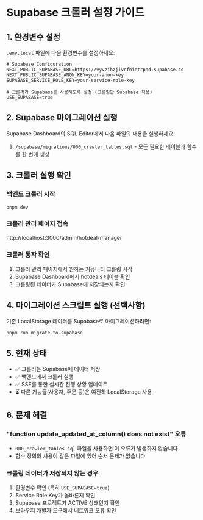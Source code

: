 # Supabase 크롤러 설정 가이드

## 1. 환경변수 설정

`.env.local` 파일에 다음 환경변수를 설정하세요:

```env
# Supabase Configuration
NEXT_PUBLIC_SUPABASE_URL=https://vyvzihzjivcfhietrpnd.supabase.co
NEXT_PUBLIC_SUPABASE_ANON_KEY=your-anon-key
SUPABASE_SERVICE_ROLE_KEY=your-service-role-key

# 크롤러가 Supabase를 사용하도록 설정 (크롤링만 Supabase 적용)
USE_SUPABASE=true
```

## 2. Supabase 마이그레이션 실행

Supabase Dashboard의 SQL Editor에서 다음 파일의 내용을 실행하세요:

1. `/supabase/migrations/000_crawler_tables.sql` - 모든 필요한 테이블과 함수를 한 번에 생성

## 3. 크롤러 실행 확인

### 백엔드 크롤러 시작
```bash
pnpm dev
```

### 크롤러 관리 페이지 접속
http://localhost:3000/admin/hotdeal-manager

### 크롤러 동작 확인
1. 크롤러 관리 페이지에서 원하는 커뮤니티 크롤링 시작
2. Supabase Dashboard에서 hotdeals 테이블 확인
3. 크롤링된 데이터가 Supabase에 저장되는지 확인

## 4. 마이그레이션 스크립트 실행 (선택사항)

기존 LocalStorage 데이터를 Supabase로 마이그레이션하려면:

```bash
pnpm run migrate-to-supabase
```

## 5. 현재 상태

- ✅ 크롤러는 Supabase에 데이터 저장
- ✅ 백엔드에서 크롤러 실행
- ✅ SSE를 통한 실시간 진행 상황 업데이트
- ⏳ 다른 기능들(사용자, 주문 등)은 여전히 LocalStorage 사용

## 6. 문제 해결

### "function update_updated_at_column() does not exist" 오류
- `000_crawler_tables.sql` 파일을 사용하면 이 오류가 발생하지 않습니다
- 함수 정의와 사용이 같은 파일에 있어 순서 문제가 없습니다

### 크롤링 데이터가 저장되지 않는 경우
1. 환경변수 확인 (특히 `USE_SUPABASE=true`)
2. Service Role Key가 올바른지 확인
3. Supabase 프로젝트가 ACTIVE 상태인지 확인
4. 브라우저 개발자 도구에서 네트워크 오류 확인